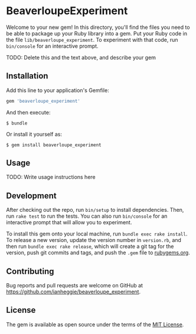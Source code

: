 # BeaverloupeExperiment

Welcome to your new gem! In this directory, you'll find the files you need to be able to package up your Ruby library into a gem. Put your Ruby code in the file `lib/beaverloupe_experiment`. To experiment with that code, run `bin/console` for an interactive prompt.

TODO: Delete this and the text above, and describe your gem

## Installation

Add this line to your application's Gemfile:

```ruby
gem 'beaverloupe_experiment'
```

And then execute:

    $ bundle

Or install it yourself as:

    $ gem install beaverloupe_experiment

## Usage

TODO: Write usage instructions here

## Development

After checking out the repo, run `bin/setup` to install dependencies. Then, run `rake test` to run the tests. You can also run `bin/console` for an interactive prompt that will allow you to experiment.

To install this gem onto your local machine, run `bundle exec rake install`. To release a new version, update the version number in `version.rb`, and then run `bundle exec rake release`, which will create a git tag for the version, push git commits and tags, and push the `.gem` file to [rubygems.org](https://rubygems.org).

## Contributing

Bug reports and pull requests are welcome on GitHub at https://github.com/ianheggie/beaverloupe_experiment.

## License

The gem is available as open source under the terms of the [MIT License](http://opensource.org/licenses/MIT).
